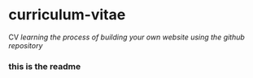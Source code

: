 # curriculum-vitae
CV
*learning the process of building your own website using the github repository* 
### this is the readme 

